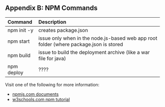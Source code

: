 ## Appendix B: NPM Commands

| Command | Description |
| :-- | :-- |
| npm init -y | creates package.json |
| npm start | issue only when in the node.js-based web app root folder (where package.json is stored |
| npm build | issue to build the deployment archive (like a war file for java) |
| npm deploy | ???? |

Visit one of the following for more information:
* [npmjs.com documents](https://docs.npmjs.com/cli/v6/)
* [w3schools.com npm tutorial](https://www.w3schools.com/nodejs/nodejs_npm.asp)
